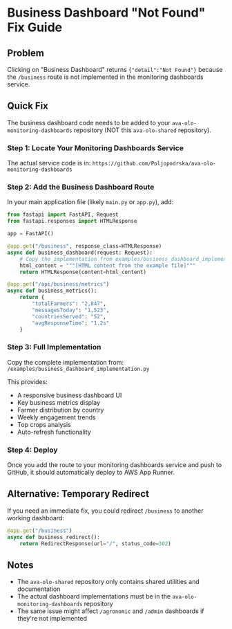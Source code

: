 # Business Dashboard "Not Found" Fix Guide

## Problem
Clicking on "Business Dashboard" returns `{"detail":"Not Found"}` because the `/business` route is not implemented in the monitoring dashboards service.

## Quick Fix

The business dashboard code needs to be added to your `ava-olo-monitoring-dashboards` repository (NOT this `ava-olo-shared` repository).

### Step 1: Locate Your Monitoring Dashboards Service

The actual service code is in: `https://github.com/Poljopodrska/ava-olo-monitoring-dashboards`

### Step 2: Add the Business Dashboard Route

In your main application file (likely `main.py` or `app.py`), add:

```python
from fastapi import FastAPI, Request
from fastapi.responses import HTMLResponse

app = FastAPI()

@app.get("/business", response_class=HTMLResponse)
async def business_dashboard(request: Request):
    # Copy the implementation from examples/business_dashboard_implementation.py
    html_content = """[HTML content from the example file]"""
    return HTMLResponse(content=html_content)

@app.get("/api/business/metrics")
async def business_metrics():
    return {
        "totalFarmers": "2,847",
        "messagesToday": "1,523",
        "countriesServed": "52",
        "avgResponseTime": "1.2s"
    }
```

### Step 3: Full Implementation

Copy the complete implementation from:
`/examples/business_dashboard_implementation.py`

This provides:
- A responsive business dashboard UI
- Key business metrics display
- Farmer distribution by country
- Weekly engagement trends
- Top crops analysis
- Auto-refresh functionality

### Step 4: Deploy

Once you add the route to your monitoring dashboards service and push to GitHub, it should automatically deploy to AWS App Runner.

## Alternative: Temporary Redirect

If you need an immediate fix, you could redirect `/business` to another working dashboard:

```python
@app.get("/business")
async def business_redirect():
    return RedirectResponse(url="/", status_code=302)
```

## Notes

- The `ava-olo-shared` repository only contains shared utilities and documentation
- The actual dashboard implementations must be in the `ava-olo-monitoring-dashboards` repository
- The same issue might affect `/agronomic` and `/admin` dashboards if they're not implemented